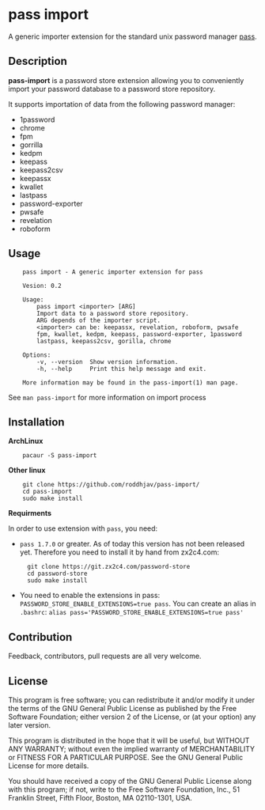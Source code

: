 # pass import

A generic importer extension for the standard unix password manager
[pass](https://www.passwordstore.org/).

## Description
**pass-import** is a password store extension allowing you to conveniently
import your password database to a password store repository.

It supports importation of data from the following password manager:
* 1password
* chrome
* fpm
* gorrilla
* kedpm
* keepass
* keepass2csv
* keepassx
* kwallet
* lastpass
* password-exporter
* pwsafe
* revelation
* roboform


## Usage

		pass import - A generic importer extension for pass

		Vesion: 0.2

		Usage:
		    pass import <importer> [ARG]
			Import data to a password store repository.
			ARG depends of the importer script.
			<importer> can be: keepassx, revelation, roboform, pwsafe
			fpm, kwallet, kedpm, keepass, password-exporter, 1password
			lastpass, keepass2csv, gorilla, chrome

		Options:
		    -v, --version  Show version information.
		    -h, --help	   Print this help message and exit.

		More information may be found in the pass-import(1) man page.

See `man pass-import` for more information on import process


## Installation

**ArchLinux**

		pacaur -S pass-import

**Other linux**

		git clone https://github.com/roddhjav/pass-import/
		cd pass-import
		sudo make install

**Requirments**

In order to use extension with `pass`, you need:
* `pass 1.7.0` or greater. As of today this version has not been released yet.
Therefore you need to install it by hand from zx2c4.com:

		git clone https://git.zx2c4.com/password-store
		cd password-store
		sudo make install

* You need to enable the extensions in pass: `PASSWORD_STORE_ENABLE_EXTENSIONS=true pass`.
You can create an alias in `.bashrc`: `alias pass='PASSWORD_STORE_ENABLE_EXTENSIONS=true pass'`



## Contribution
Feedback, contributors, pull requests are all very welcome.


## License

This program is free software; you can redistribute it and/or
modify it under the terms of the GNU General Public License
as published by the Free Software Foundation; either version 2
of the License, or (at your option) any later version.

This program is distributed in the hope that it will be useful,
but WITHOUT ANY WARRANTY; without even the implied warranty of
MERCHANTABILITY or FITNESS FOR A PARTICULAR PURPOSE.  See the
GNU General Public License for more details.

You should have received a copy of the GNU General Public License
along with this program; if not, write to the Free Software
Foundation, Inc., 51 Franklin Street, Fifth Floor, Boston, MA  02110-1301, USA.

